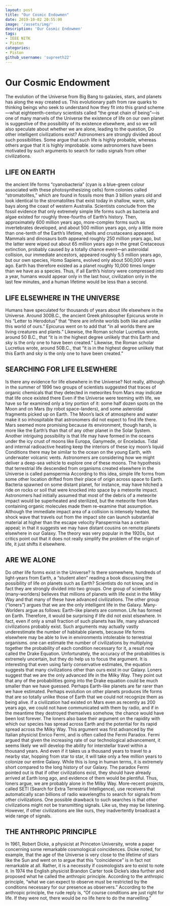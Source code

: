 ```yaml
---
layout: post
title: "Our Cosmic Endowmen"
date: 2019-10-02 20:55:00
image: '/assets/img/'
description: 'Our Cosmic Endowmen'
tags:
- IEEE NITK
- Piston
categories:
- Piston 
github_username: 'supreeth22'
---
```




# **Our Cosmic Endowment**

The evolution of the Universe from Big Bang to galaxies, stars,
and planets has along the way created us. This evolutionary path
from raw quarks to thinking beings who seek to understand how
they fit into this grand scheme—what eighteenth-century scientists
called “the great chain of being”—is one of many marvels
of the Universe the existence of life on our own planet is suggestive
of the possibility of its existence elsewhere, and so we will also speculate about whether we are alone, leading to the question,
Do other intelligent civilizations exist? Astronomers are
strongly divided about such possibilities. Some argue that such
life is highly probable, whereas others argue that it is highly
improbable. some astronomers have been
motivated by such arguments to search for radio signals from
other civilizations.

## **LIFE ON EARTH**

the ancient life forms “cyanobacteria” (cyan is a blue-green
colour associated with these photosynthesizing cells) form colonies
called “stromatolites,” which are found in fossils more than
3 billion years old and look identical to the stromatolites that
exist today in shallow, warm, salty bays along the coast of western
Australia.
Scientists conclude from the fossil evidence that only
extremely simple life forms such as bacteria and algae existed
for roughly three-fourths of Earth’s history. Then, approximately
600 million years ago, more-complex forms such as
invertebrates developed, and about 500 million years ago, only
a little more than one-tenth of the Earth’s lifetime, shells and
crustaceans appeared. Mammals and dinosaurs both appeared
roughly 250 million years ago, but the latter were wiped out
about 65 million years ago in the great Cretaceous extinction,
probably caused by a totally chance event—an asteroidal collision,
our immediate
ancestors, appeared roughly 5.5 million years ago, but our own
species, Homo Sapiens, evolved only about 500,000 years ago.
Earth has therefore existed as a planet roughly 10,000 times
longer than we have as a species. Thus, if all Earth’s history
were compressed into a year, humans would appear only in the last hour, civilization only in the last few minutes, and a human
lifetime would be less than a second.

## **LIFE ELSEWHERE IN THE UNIVERSE**

Humans have speculated for thousands of years about life elsewhere
in the Universe. Around 300B.C., the ancient Greek
philosopher Epicurus wrote in his “Letter to Herodotus” that
“there are infinite worlds both like and unlike this world of
ours.” Epicurus went on to add that “in all worlds there are living
creatures and plants.”
Likewise, the Roman scholar Lucretius
wrote, around 50 B.C., that “it is in the highest degree unlikely
that this Earth and sky is the only one to have been created.”
Likewise, the Roman scholar Lucretius
wrote, around 50B.C., that “it is in the highest degree unlikely
that this Earth and sky is the only one to have been created.”

## **SEARCHING FOR LIFE ELSEWHERE**

Is there any evidence for life elsewhere in the Universe? Not
really, although in the summer of 1996 two groups of scientists
suggested that traces of organic chemicals that they detected in
meteorites from Mars may indicate that life once existed there
Even if the Universe were teeming with life, we have so
far examined only a tiny portion of it: some half dozen spots
on the Moon and on Mars (by robot space-landers), and some
asteroidal fragments picked up on Earth. The Moon’s lack of
atmosphere and water make it so inhospitable that astronomers
did not expect to find life there. Mars seemed more promising
because its environment, though harsh, is more like the Earth’s
than that of any other planet in the Solar System.
Another intriguing possibility is that life may have formed in
the oceans under the icy crust of moons like Europa, Ganymede,
or Enceladus. Tidal and internal radioactive heating keep the interiors 
of these icy moon’s liquid
Conditions there may be similar to the ocean on the young Earth, with underwater
volcanic vents. Astronomers are considering how we
might deliver a deep-sea vehicle to explore one of these moons.
The hypothesis that terrestrial life descended from organisms
created elsewhere in the Universe is called pamspermia
According to this idea, simple life forms
from some other location drifted from their place of origin
across space to Earth. Bacteria spawned on some distant planet,
for instance, may have hitched a ride on rocks or soil that were
knocked into space by a meteorite impact. Astronomers had
initially assumed that most of the debris of a meteorite impact
would be superheated and sterilized, but the meteorite from
Mars containing organic molecules made them re-examine that
assumption. Although the immediate impact area of a collision
is intensely heated, the shock wave that travels out from the
impact site can launch substantial material at higher than the
escape velocity
Panspermia has a certain appeal; in that it suggests we may
have distant cousins on remote planets elsewhere in our Galaxy.
The theory was very popular in the 1920s, but critics point out
that it does not really simplify the problem of the origin of life,
it just shifts it elsewhere.

## **ARE WE ALONE**

Do other life forms exist in the Universe? Is there somewhere,
hundreds of light-years from Earth, a “student alien” reading a
book discussing the possibility of life on planets such as Earth?
Scientists do not know, and in fact they are strongly divided into
two groups. One group of scientists (many-worlders)
believes that millions of planets with life exist in
the Milky Way and that many of these have advanced civilizations.
The other group (“loners”) argues that we
are the only intelligent life in the Galaxy. Many-Worlders argue as follows: Earth-like planets are
common.
Life has formed on Earth. Therefore, it would be surprising
if life did not exist elsewhere. In fact, even if only a small
fraction of such planets has life, many advanced civilizations
probably exist. Such arguments may actually vastly underestimate
the number of habitable planets, because life forms elsewhere
may be able to live in environments intolerable to terrestrial
organisms. one can estimate
the number of civilizations by multiplying together the probability
of each condition necessary for it, a result now called
the Drake Equation. Unfortunately, the accuracy of the probabilities
is extremely uncertain, but they do help us to focus the
argument. It is interesting that even using fairly conservative estimates,
the equation suggests that many civilizations other than
ours exist in our Galaxy. Loners suggest that we are the only advanced life in the Milky
Way. They point out that any of the probabilities going into the
Drake equation could be much smaller than we have guessed.
Perhaps Earth-like planets are far rarer than we have estimated. Perhaps
evolution on other planets produces life forms that are so totally
unlike those of Earth that we could not recognize them as being
alive. if a civilization
had existed on Mars even as recently as 200 years ago,
we could not have communicated with them by radio, and if in
the meantime they destroyed themselves somehow, the chance
would have been lost forever. The loners also base their argument on the rapidity with
which our species has spread across Earth and the potential for
its rapid spread across the Milky Way. This argument was first
advanced by the Italian physicist Enrico Fermi, and is often
called the Fermi Paradox. Fermi argued that given the increasing
rate of our technological advancement, it seems likely we
will develop the ability for interstellar travel within a thousand
years. And even if it takes us a thousand years to travel to a
nearby star, hopping from star to star, it will take only a few
million years to colonize our entire Galaxy. While this is long in
human terms, it is extremely short compared to the long history
of our Galaxy. The paradox Fermi pointed out is that if other
civilizations exist, they should have already arrived at Earth
long ago, and evidence of them would be plentiful. Thus, loners
argue, we are probably alone in the Milky Way. More-recent projects, called SETI (Search
for Extra Terrestrial Intelligence), use receivers that automatically
scan billions of radio wavelengths to search for signals
from other civilizations. One possible drawback to such searches is that other civilizations
might not be transmitting signals. Like us, they may
be listening. However, if other civilizations are like ours, they
inadvertently broadcast a wide range of signals.

## **THE ANTHROPIC PRINCIPLE**

In 1961, Robert Dicke, a physicist at Princeton University,
wrote a paper concerning some remarkable cosmological coincidences.
Dicke noted, for example, that the age of the Universe
is very close to the lifetime of stars like the Sun and went on
to argue that this “coincidence” is in fact not remarkable at all.
Rather, it is a necessity if cosmologists are to exist to note it.
In 1974 the English physicist Brandon Carter took Dicke’s
idea further and proposed what he called the anthropic principle. According to the anthropic principle, “what we can
expect to observe must be restricted by the conditions necessary
for our presence as observers.”
According to the anthropic principle, the rude
reply is, “Of course conditions are just right for life. If they were
not, there would be no life here to do the marvelling.”
